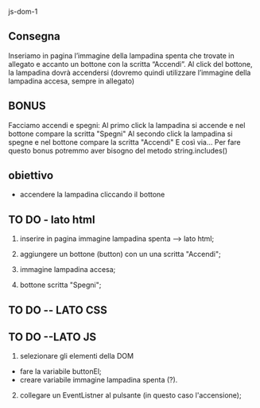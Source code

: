 js-dom-1
## Consegna
Inseriamo in pagina l’immagine della lampadina spenta che trovate in allegato e accanto un bottone con la scritta “Accendi”.
Al click del bottone, la lampadina dovrà accendersi (dovremo quindi utilizzare l’immagine della lampadina accesa, sempre in allegato)


## BONUS
Facciamo accendi e spegni:
Al primo click la lampadina si accende e nel bottone compare la scritta "Spegni"
Al secondo click la lampadina si spegne e nel bottone compare la scritta "Accendi"
E così via...
Per fare questo bonus potremmo aver bisogno del metodo string.includes() 

## obiettivo
- accendere la lampadina cliccando il bottone

## TO DO - lato html
1. inserire in pagina immagine lampadina spenta --> lato html;
2. aggiungere un bottone (button) con un una scritta "Accendi";

3. immagine lampadina accesa;
4. bottone scritta "Spegni";


## TO DO -- LATO CSS




## TO DO --LATO JS
1. selezionare gli elementi della DOM
- fare la variabile buttonEl;
- creare variabile immagine lampadina spenta (?).

2. collegare un EventListner al pulsante (in questo caso l'accensione);





